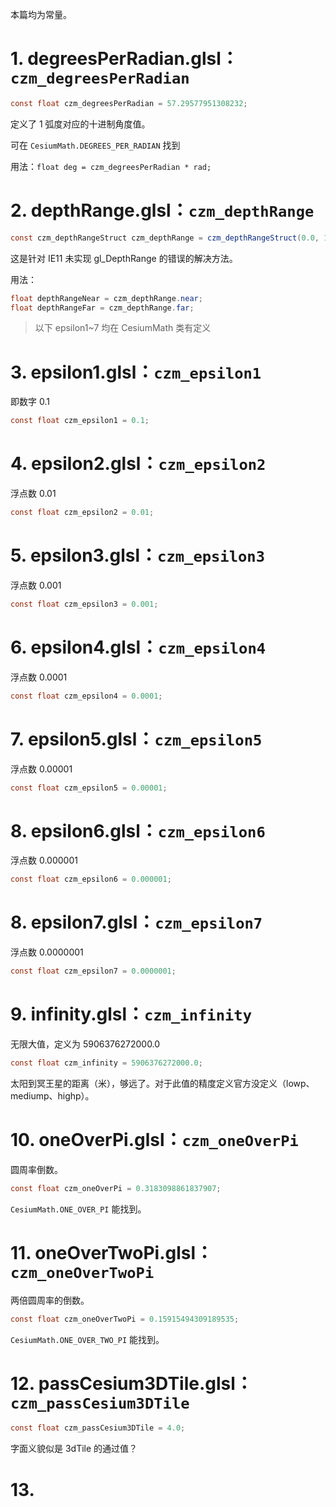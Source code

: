本篇均为常量。

# 1. degreesPerRadian.glsl：`czm_degreesPerRadian`

``` GLSL
const float czm_degreesPerRadian = 57.29577951308232;
```

定义了 1 弧度对应的十进制角度值。

可在 `CesiumMath.DEGREES_PER_RADIAN` 找到

用法：`float deg = czm_degreesPerRadian * rad; `

# 2. depthRange.glsl：`czm_depthRange`

``` GLSL
const czm_depthRangeStruct czm_depthRange = czm_depthRangeStruct(0.0, 1.0);
```

这是针对 IE11 未实现 gl_DepthRange 的错误的解决方法。

用法：

``` GLSL
float depthRangeNear = czm_depthRange.near;
float depthRangeFar = czm_depthRange.far;
```



> 以下 epsilon1~7 均在 CesiumMath 类有定义

# 3. epsilon1.glsl：`czm_epsilon1`

即数字 0.1

``` GLSL
const float czm_epsilon1 = 0.1;
```

# 4. epsilon2.glsl：`czm_epsilon2`

浮点数 0.01

``` GLSL
const float czm_epsilon2 = 0.01;
```

# 5. epsilon3.glsl：`czm_epsilon3`

浮点数 0.001

``` GLSL
const float czm_epsilon3 = 0.001;
```

# 6. epsilon4.glsl：`czm_epsilon4`

浮点数 0.0001

``` GLSL
const float czm_epsilon4 = 0.0001;
```

# 7. epsilon5.glsl：`czm_epsilon5`

浮点数 0.00001

``` GLSL
const float czm_epsilon5 = 0.00001;
```

# 8. epsilon6.glsl：`czm_epsilon6`

浮点数 0.000001

``` GLSL
const float czm_epsilon6 = 0.000001;
```

# 8. epsilon7.glsl：`czm_epsilon7`

浮点数 0.0000001

``` GLSL
const float czm_epsilon7 = 0.0000001;
```

# 9. infinity.glsl：`czm_infinity`

无限大值，定义为 5906376272000.0

``` GLSL
const float czm_infinity = 5906376272000.0;
```

太阳到冥王星的距离（米），够远了。对于此值的精度定义官方没定义（lowp、mediump、highp）。

# 10. oneOverPi.glsl：`czm_oneOverPi`

圆周率倒数。

``` GLSL
const float czm_oneOverPi = 0.3183098861837907;
```

`CesiumMath.ONE_OVER_PI` 能找到。

# 11. oneOverTwoPi.glsl：`czm_oneOverTwoPi`

两倍圆周率的倒数。

``` GLSL
const float czm_oneOverTwoPi = 0.15915494309189535;
```

`CesiumMath.ONE_OVER_TWO_PI` 能找到。

# 12. passCesium3DTile.glsl：`czm_passCesium3DTile`

``` GLSL
const float czm_passCesium3DTile = 4.0;
```

字面义貌似是 3dTile 的通过值？

# 13. 